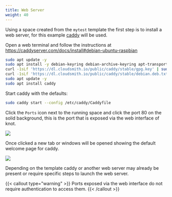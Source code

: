 ```yaml
---
title: Web Server
weight: 40
---
```


Using a space created from the `mytest` template the first step is to install a web server, for this example [caddy](https://caddyserver.com/) will be used.

Open a web terminal and follow the instructions at https://caddyserver.com/docs/install#debian-ubuntu-raspbian

```bash
sudo apt update -y
sudo apt install -y debian-keyring debian-archive-keyring apt-transport-https curl
curl -1sLf 'https://dl.cloudsmith.io/public/caddy/stable/gpg.key' | sudo gpg --dearmor -o /usr/share/keyrings/caddy-stable-archive-keyring.gpg
curl -1sLf 'https://dl.cloudsmith.io/public/caddy/stable/debian.deb.txt' | sudo tee /etc/apt/sources.list.d/caddy-stable.list
sudo apt update -y
sudo apt install caddy
```

Start caddy with the defaults:

```bash
sudo caddy start --config /etc/caddy/Caddyfile
```

Click the `Ports` icon next to the running space and click the port 80 on the solid background, this is the port that is exposed via the web interface of knot.

![](/docs/working-with-spaces/ports.webp)

Once clicked a new tab or windows will be opened showing the default welcome page for caddy.

![](/docs/working-with-spaces/caddy-server.webp)

Depending on the template caddy or another web server may already be present or require specific steps to launch the web server.

{{< callout type="warning" >}}
  Ports exposed via the web interface do not require authentication to access them.
{{< /callout >}}
